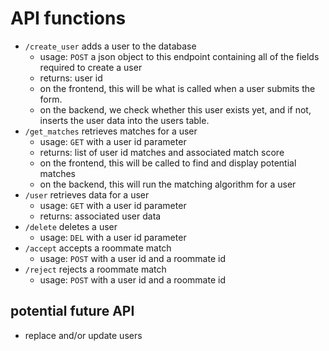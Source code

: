 # API functions

- `/create_user` adds a user to the database
    - usage: `POST` a json object to this endpoint containing all of the fields required to create a user
    - returns: user id
    - on the frontend, this will be what is called when a user submits the form.
    - on the backend, we check whether this user exists yet, and if not, inserts the user data into the users table.
- `/get_matches` retrieves matches for a user
    - usage: `GET` with a user id parameter
    - returns: list of user id matches and associated match score
    - on the frontend, this will be called to find and display potential matches
    - on the backend, this will run the matching algorithm for a user
- `/user` retrieves data for a user
    - usage: `GET` with a user id parameter
    - returns: associated user data
- `/delete` deletes a user
    - usage: `DEL` with a user id parameter
- `/accept` accepts a roommate match
    - usage: `POST` with a user id and a roommate id
- `/reject` rejects a roommate match
    - usage: `POST` with a user id and a roommate id

## potential future API

- replace and/or update users
